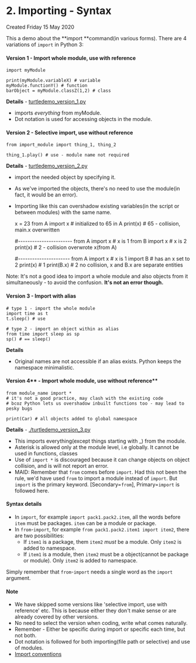 # 2. Importing - Syntax
Created Friday 15 May 2020

This a demo about the **import **command(in various forms).
There are 4 variations of ``import`` in Python 3:

#### **Version 1 - Import whole module, use with reference**
	import myModule
	
	print(myModule.variableX) # variable
	myModule.functionY() # function
	barObject = myModule.classZ(1,2) # class

**Details** - [turtledemo_version_1.py](./2._Importing_-_Syntax/turtledemo_version_1.py)

* imports *everything* from myModule.
* Dot notation is used for accessing objects in the module.


#### **Version 2 - Selective import, use without reference**
	from import_module import thing_1, thing_2
	
	thing_1.play() # use - module name not required

**Details** - [turtledemo_version_2.py](./2._Importing_-_Syntax/turtledemo_version_2.py)

* import the needed object by specifying it.
* As we've imported the objects, there's no need to use the module(in fact, it would be an error).
* Importing like this can overshadow existing variables(in the script or between modules) with the same name.

	x = 23
	from A import x # initialized to 65 in A
	print(x) # 65 - collision, main.x overwritten
	
	#-----------------------
	from A import x # x is 1
	from B import x # x is 2
	print(x)  # 2 - collision overwrote x(from A)
	
	#----------------------
	from A import x # x is 1
	import B # has an x set to 2
	print(x)  # 1
	print(B.x) # 2 no collision, x and B.x are separate entities

Note: It's not a good idea to import a whole module and also objects from it simultaneously - to avoid the confusion. **It's not an error though.**

#### **Version 3 - Import with alias**
	# type 1 - import the whole module
	import time as t
	t.sleep() # use
	
	# type 2 - import an object within as alias
	from time import sleep as sp 
	sp() # == sleep()

**Details**

* Original names are not accessible if an alias exists. Python keeps the namespace minimalistic.


#### **Version** 4** - Import whole module, use without reference**
	from module_name import *
	# it's not a good practice, may clash with the existing code
	# bcoz Python lets us overshadow inbuilt functions too - may lead to pesky bugs
	
	print(Car) # all objects added to global namespace

**Details** -  [./turtledemo_version_3.py](./2._Importing_-_Syntax/turtledemo_version_3.py)

* This imports everything(except things starting with _) from the module.
* Asterisk is allowed only at the module level, i.e globally. It cannot be used in functions, classes
* Use of ``import *`` is discouraged because it can change objects on object collision, and is will not report an error.
* MAID: Remember that ``from`` comes before ``import``. Had this not been the rule, we'd have used ``from`` to import a module instead of ``import``. But ``import`` is the primary keyword. [Secondary=``from``], Primary=``import`` is followed here.



#### Syntax details

* In ``import``, for example ``import pack1.pack2.item``, all the words before ``item`` must be packages. ``item`` can be a module or package.
* In ``from``-``import``, for example ``from pack1.pack2.item1 import item2``, there are two possibilities:
	* If ``item1`` is a package, them ``item2`` *must* be a module. Only ``item2`` is added to namespace.
	* If ``item1`` is a module, then ``item2`` must be a object(cannot be package or module). Only ``item2`` is added to namespace.

Simply remember that ``from``-``import`` needs a single word as the ``import`` argument. 

#### Note

* We have skipped some versions like 'selective import, use with reference' etc. This is because either they don't make sense or are already covered by other versions.
* No need to select the version when coding, write what comes naturally.
* Remember - Either be specific during import or specific each time, but not both.
* Dot notation is followed for both importing(file path or selective) and use of modules.
* [Import conventions](https://realpython.com/absolute-vs-relative-python-imports/#styling-of-import-statements)



